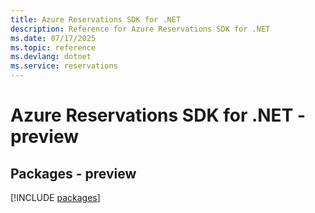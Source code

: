 ```yaml
---
title: Azure Reservations SDK for .NET
description: Reference for Azure Reservations SDK for .NET
ms.date: 07/17/2025
ms.topic: reference
ms.devlang: dotnet
ms.service: reservations
---
```

# Azure Reservations SDK for .NET - preview
## Packages - preview
[!INCLUDE [packages](reservations-index.md)]